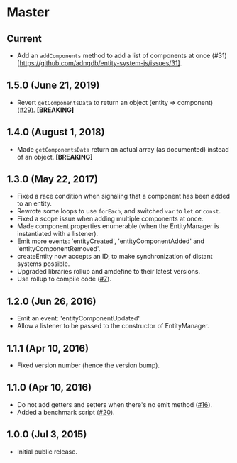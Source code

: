 # Master

## Current

- Add an `addComponents` method to add a list of components at once (#31)[https://github.com/adngdb/entity-system-js/issues/31].

## 1.5.0 (June 21, 2019)

- Revert `getComponentsData` to return an object (entity => component) ([#29](https://github.com/adngdb/entity-system-js/issues/29)). **[BREAKING]**

## 1.4.0 (August 1, 2018)

- Made `getComponentsData` return an actual array (as documented) instead of an object. **[BREAKING]**

## 1.3.0 (May 22, 2017)

- Fixed a race condition when signaling that a component has been added to an entity.
- Rewrote some loops to use `forEach`, and switched `var` to `let` or `const`.
- Fixed a scope issue when adding multiple components at once.
- Made component properties enumerable (when the EntityManager is instantiated with a listener).
- Emit more events: 'entityCreated', 'entityComponentAdded' and 'entityComponentRemoved'.
- createEntity now accepts an ID, to make synchronization of distant systems possible.
- Upgraded libraries rollup and amdefine to their latest versions.
- Use rollup to compile code ([#7](https://github.com/adngdb/entity-system-js/issues/7)).

## 1.2.0 (Jun 26, 2016)

- Emit an event: 'entityComponentUpdated'.
- Allow a listener to be passed to the constructor of EntityManager.

## 1.1.1 (Apr 10, 2016)

- Fixed version number (hence the version bump).

## 1.1.0 (Apr 10, 2016)

- Do not add getters and setters when there's no emit method ([#16](https://github.com/adngdb/entity-system-js/issues/16)).
- Added a benchmark script ([#20](https://github.com/adngdb/entity-system-js/pull/20)).

## 1.0.0 (Jul 3, 2015)

- Initial public release.
